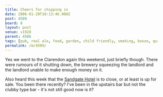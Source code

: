 ```yaml
---
title: Cheers for chipping in
date: 2006-01-20T10:13:46.000Z
post: 4509
board: 8
layout: post
venue: v1928
parent: 4506
tags: [pub, real ale, food, garden, child friendly, smoking, booze, quiz, open fire, garden, folkestone]
permalink: /m/4509/
---
```

Yes we went to the Clarendon again this weekend, just briefly though. There were rumours of it shutting down, the brewery squeezing the landlord and the landlord unable to make enough money on it.

Also heard this week that the <a href="http://www.folkestonegerald.com/v/1923/Sandgate%20Hotel">Sandgate Hotel</a> is to close, or at least is up for sale. You been there recently? I've been in the upstairs bar but not the clubby type bar - it's not still good now is it?
